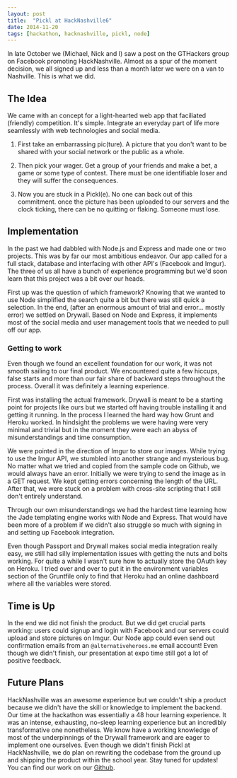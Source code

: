 ```yaml
---
layout: post
title:  "Pickl at HackNashville6"
date: 2014-11-20
tags: [hackathon, hacknashville, pickl, node]
---
```


In late October we (Michael, Nick and I) saw a post on the GTHackers group on
Facebook promoting HackNashville. Almost as a spur of the moment decision, we
all signed up and less than a month later we were on a van to Nashville. This is what we did.

## The Idea

We came with an concept for a light-hearted web app that faciliated (friendly)
competition. It's simple. Integrate an everyday part of life more seamlessly
with web technologies and social media.

 1. First take an embarrassing pic(ture). A picture that you don't
want to be shared with your social network or the public as a
whole.

 2. Then pick your wager. Get a group of your friends and make a
bet, a game or some type of contest. There must be one
identifiable loser and they will suffer the consequences.

 3. Now you are stuck in a Pickl(e). No one can back out of this
commitment. once the picture has been uploaded to our servers
and the clock ticking, there can be no quitting or flaking.
Someone must lose.

## Implementation

In the past we had dabbled with Node.js and Express and made one
or two projects. This was by far our most ambitious endeavor.
Our app called for a full stack, database and interfacing
with other API's (Facebook and Imgur). The three of us all have
a bunch of experience programming but we'd soon learn that this
project was a bit over our heads.

First up was the question of which framework? Knowing that we
wanted to use Node simplified the search quite a bit but there
was still quick a selection. In the end, (after an enormous
amount of trial and error... mostly error) we settled on
Drywall. Based on Node and Express, it implements most of the
social media and user management tools that we needed to pull
off our app.

### Getting to work

Even though we found an excellent foundation for our work, it
was not smooth sailing to our final product. We encountered quite a few hiccups,
false starts and more than our fair share of backward steps throughout the
process. Overall it was definitely a learning experience.

First was installing the actual framework. Drywall is meant to be a starting
point for projects like ours but we started off having trouble installing it and
getting it running. In the process I learned the hard way how Grunt and Heroku
worked. In hindsight the problems we were having were very minimal and trivial
but in the moment they were each an abyss of misunderstandings and time
consumption.

We were pointed in the direction of Imgur to store our images. While trying to
use the Imgur API, we stumbled into another strange and mysterious bug. No
matter what we tried and copied from the sample code on Github, we would always
have an error. Initially we were trying to send the image as in a GET request.
We kept getting errors concerning the length of the URL. After that, we were
stuck on a problem with cross-site scripting that I still don't entirely
understand.

Through our own misunderstandings we had the hardest time learning how the
Jade templating engine works with Node and Express. That would have been more
of a problem if we didn't also struggle so much with signing in and setting
up Facebook integration.

Even though Passport and Drywall makes social media integration really easy, we
still had silly implementation issues with getting the nuts and bolts working.
For quite a while I wasn't sure how to actually store the OAuth key on Heroku.
I tried over and over to put it in the environment variables section of the
Gruntfile only to find that Heroku had an online dashboard where all the
variables were stored.

## Time is Up

In the end we did not finish the product. But we did get crucial parts working:
users could signup and login with Facebook and our servers could upload and
store pictures on Imgur. Our Node app could even send out confirmation emails
from an `@alternativeheroes.me` email account! Even though we didn't finish, our
presentation at expo time still got a lot of positive feedback.

## Future Plans

HackNashville was an awesome experience but we couldn't ship a product because
we didn't have the skill or knowledge to implement the backend. Our time at the
hackathon was essentially a 48 hour learning experience. It was an intense,
exhausting, no-sleep learning experience but an incredibly transformative one
nonetheless. We know have a working knowledge of most of the underpinnings of
the Drywall framework and are eager to implement one ourselves. Even though
we didn't finish Pickl at HackNashville, we do plan on rewriting the codebase
from the ground up and shipping the product within the school year. Stay tuned
for updates! You can find our work on our [Github](http://github.com/alternativeheroes).
